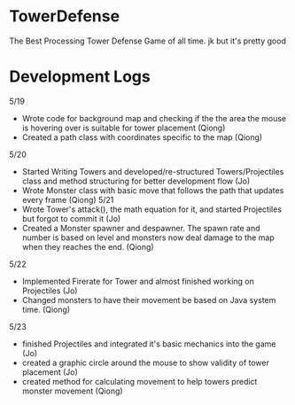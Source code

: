 # TowerDefense
The Best Processing Tower Defense Game of all time. jk but it's pretty good

# Development Logs

5/19
- Wrote code for background map and checking if the the area the mouse is hovering over is suitable for tower placement (Qiong)
- Created a path class with coordinates specific to the map (Qiong)

5/20
- Started Writing Towers and developed/re-structured Towers/Projectiles class and method structuring for better development flow (Jo)
- Wrote Monster class with basic move that follows the path that updates every frame (Qiong)
5/21
- Wrote Tower's attack(), the math equation for it, and started Projectiles but forgot to commit it (Jo)
- Created a Monster spawner and despawner. The spawn rate and number is based on level and monsters now deal damage to the map when they reaches the end. (Qiong)

5/22
- Implemented Firerate for Tower and almost finished working on Projectiles (Jo)
- Changed monsters to have their movement be based on Java system time. (Qiong)

5/23
- finished Projectiles and integrated it's basic mechanics into the game (Jo)
- created a graphic circle around the mouse to show validity of tower placement (Jo)
- created method for calculating movement to help towers predict monster movement (Qiong)
